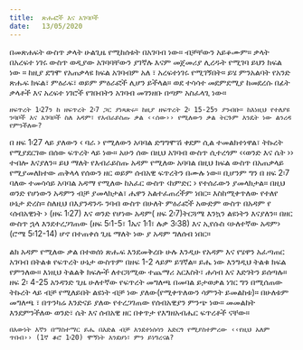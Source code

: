 ```yaml
---
title:  ጽሑፎች እና አገባቦች
date:   13/05/2020
---
```


በመጽሐፍት ውስጥ ቃላት ሁልጊዜ የሚከሰቱት በአገባብ ነው። ብቻቸውን አይቆሙም። ቃላት በአረፍተ ነገሩ ውስጥ ወዲያው አገባባቸውን ያገኛሉ እናም መጀመሪያ ሊረዱት የሚገባ ይህን ክፍል ነው ። ከዚያ ደግሞ የአጠቃላዩ ክፍል አገባብም አለ ፣ አረፍተነገሩ የሚገኝበት። ይሄ ምንአልባት የአንድ ጽሑፍ ክፍል፣ ምዕራፍ፣ ወይም ምዕራፎች ሊሆን ይችላል። ወደ ተሳሳተ መደምደሚያ ከመደረሱ በፊት ቃላቶች እና አረፍተ ነገሮች የገቡበትን አገባብ መገንዘቡ በጣም አስፈላጊ ነው።

`ዘፍጥረት 1፡27ን ከ ዘፍጥረት 2፡7 ጋር ያነጻጽሩ። ከዚያ ዘፍጥረት 2፡ 15-25ን ያንብቡ። ከእነዚህ የተለያዩ ንባቦች እና አገባቦች ስለ አዳም፣ የእብራይስጡ ቃል ‹‹ሰው›› የሚለውን ቃል ትርጉም እንዴት ነው ልንረዳ የምንችለው?`

በ ዘፍ 1፡27 ላይ ያለውን ‹ ባራ › የሚለውን አባባል ድግግሞሽ ቀደም ሲል ተመልክተነዋል፣ ትኩረት የሚያደርገው በሰው ፍጥረት ላይ ነው። አሁን ሰው በዚህ አገባብ ውስጥ ሲተረጎም ‹‹ወንድ እና ሴት ›› ተብሎ እናያለን። ይህ ማለት የእብራይስጡ አዳም የሚለው አባባል በዚህ ክፍል ውስጥ በአጠቃላይ የሚያመለክተው ጠቅላላ የሰውን ዘር ወይም ሰብአዊ ፍጥረትን በሙሉ ነው። ቢሆንም ግን በ ዘፍ 2፡7 ባለው ተመሳሳይ አባባል አዳማ የሚለው ከአፈር ውስጥ ‹ከምድር › የተሰራውን ያመላክታል። በዚህ ወንድ የሆነውን አዳምን ብቻ ያመላክታል፣ ሔዋን አልተፈጠረችም ነበር። እስከሚቀጥለው የተለየ ሁኔታ ድረስ። ስለዚህ በእያንዳንዱ ንባብ ውስጥ በሁለት ምዕራፎች አውድም ውስጥ በአዳም የ ‹ሰብአዊነት › (ዘፍ 1፡27) እና ወንድ የሆነው አዳም( ዘፍ 2፡7)ትርጓሜ እንኳን ልዩነትን እናያለን። በዘር ውስጥ ኋላ እንደተረጋገጠው (ዘፍ 5፡1-5፣ 1ኤና 1፡1፣ ሉቃ 3፡38) እና ኢየሱስ ‹ሁለተኛው አዳም› (ሮሜ 5፡12-14) ሆኖ በተጠቀሰ ጊዜ ማለት ነው ያ አዳም ግለሰብ ነበር።

ልክ አዳም የሚለው ቃል በተወሰነ ጽሑፍ እንደመቅረቡ ሁሉ እንዲሁ የአዳም እና የሄዋን አፈጣጠር አገባብ በትልቁ የፍጥረት ሁኔታ ውስጥም በዘፍ 1-2 ላይም ይገኛል። ይሔ ነው እንግዲህ ትልቁ ክፍል የምንለው። እነዚህ ትልልቅ ክፍሎች ለተርጓሚው ተጨማሪ አርእስት፣ ሐሳብ እና እድገትን ይሰጣሉ። ዘፍ 2፡ 4-25 አንዳንድ ጊዜ ሁለተኛው የፍጥረት መግለጫ በመባል ይታወቃል ነገር ግን በሚሰጠው ትኩረት ላይ ብቻ የሚለይበት ልዩነት ብቻ ነው ያለው(የሚቀጥለውን ሳምንት ይመልከቱ)። በሁለቱም መግለጫ ፣ በጥንካሬ እንድናይ ያለው የተረጋገጠው የሰብአዊያን ምንጭ ነው። መመልከት እንደምንችለው ወንድ፣ ሴት እና ሰብአዊ ዘር በቀጥታ የእግዘአብሔር ፍጥረቶች ናቸው።

`በእውነት እኛን በማስተማር ይሔ በእድል ብቻ እንደተነሰሳን አድርጎ የሚያስተምረው ‹‹የዚህ አለም ጥበብ›› (1ኛ ቆሮ 1፡20) ሞኝነት እንደሆነ፣ ምን ይነግረናል?` 